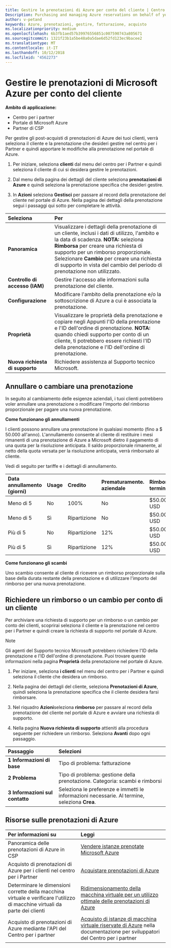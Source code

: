 ```yaml
---
title: Gestire le prenotazioni di Azure per conto del cliente | Centro per i partner
Description: Purchasing and managing Azure reservations on behalf of your customers.
author: v-petand
keywords: Azure, prenotazioni, gestire, fatturazione, acquisto
ms.localizationpriority: medium
ms.openlocfilehash: 6b3fb1aed57b39976556851c007590743a805671
ms.sourcegitcommit: 1321f23b1a5be48a0a5dae6d52fd123ec9bacee2
ms.translationtype: MT
ms.contentlocale: it-IT
ms.lasthandoff: 10/12/2018
ms.locfileid: "4562273"
---
```

# <a name="manage-microsoft-azure-reservations-on-behalf-of-your-customers"></a>Gestire le prenotazioni di Microsoft Azure per conto del cliente

**Ambito di applicazione:**

-  Centro per i partner
-  Portale di Microsoft Azure
-  Partner di CSP

Per gestire gli post-acquisti di prenotazioni di Azure dei tuoi clienti, verrà seleziona il cliente e la prenotazione che desideri gestire nel centro per i Partner e quindi apportare le modifiche alla prenotazione nel portale di Azure. 

1. Per iniziare, seleziona **clienti** dal menu del centro per i Partner e quindi seleziona il cliente di cui si desidera gestire le prenotazioni. 

2. Dal menu della pagina dei dettagli del cliente seleziona **prenotazioni di Azure** e quindi seleziona la prenotazione specifica che desideri gestire.  

3. In **Azioni** seleziona **Gestisci** per passare al record della prenotazione del cliente nel portale di Azure. Nella pagina dei dettagli della prenotazione segui i passaggi qui sotto per completare le attività.  

| **Seleziona**   | **Per**    |
|:-----------------------------|:-----------------|
| **Panoramica**   | Visualizzare i dettagli della prenotazione di un cliente, inclusi i dati di utilizzo, l'ambito e la data di scadenza. **NOTA:** seleziona **Rimborsa** per creare una richiesta di supporto per un rimborso proporzionale. Selezionare **Cambio** per creare una richiesta di supporto in vista del cambio del periodo di prenotazione non utilizzato.  
| **Controllo di accesso (IAM)**   | Gestire l'accesso alle informazioni sulla prenotazione del cliente.|
| **Configurazione**   | Modificare l'ambito della prenotazione e/o la sottoscrizione di Azure a cui è associata la prenotazione.    |
| **Proprietà**   | Visualizzare le proprietà della prenotazione e copiare negli Appunti l'ID della prenotazione e l'ID dell'ordine di prenotazione. **NOTA:** quando chiedi supporto per conto di un cliente, ti potrebbero essere richiesti l'ID della prenotazione e l'ID dell'ordine di prenotazione.    |
| **Nuova richiesta di supporto**    | Richiedere assistenza al Supporto tecnico Microsoft.   |
 
## <a name="cancel-or-exchange-a-reservation"></a>Annullare o cambiare una prenotazione 
In seguito al cambiamento delle esigenze aziendali, i tuoi clienti potrebbero voler annullare una prenotazione o modificare l'importo del rimborso proporzionale per pagare una nuova prenotazione. 

**Come funzionano gli annullamenti**

I clienti possono annullare una prenotazione in qualsiasi momento (fino a $ 50.000 all'anno). L'annullamento consente al cliente di restituire i mesi rimanenti di una prenotazione di Azure a Microsoft dietro il pagamento di una quota per la risoluzione anticipata. Il saldo proporzionale rimanente, al netto della quota versata per la risoluzione anticipata, verrà rimborsato al cliente. 

Vedi di seguito per tariffe e i dettagli di annullamento.

|**Data annullamento**<br> (giorni)   |**Usage**    |**Credito**  |**Prematuramente.**<br> aziendale    |**Rimborsa terminazione** | 
|:----------------------------------|:------------|:-----------|:--------------------------------|:--------------|
|Meno di 5                       | No          | 100%       | No                              | $50.000 USD   |
|Meno di 5                       | Sì         | Ripartizione  | No                              | $50.000 USD   |
|Più di 5                        | No          | Ripartizione  | 12%                             | $50.000 USD   |
|Più di 5                        | Sì         | Ripartizione  | 12%                             | $50.000 USD   |


**Come funzionano gli scambi** 

Uno scambio consente al cliente di ricevere un rimborso proporzionale sulla base della durata restante della prenotazione e di utilizzare l'importo del rimborso per una nuova prenotazione.   

## <a name="request-a-refund-or-exchange-on-behalf-of-a-customer"></a>Richiedere un rimborso o un cambio per conto di un cliente 

Per archiviare una richiesta di supporto per un rimborso o un cambio per conto dei clienti, scoprirai seleziona il cliente e la prenotazione nel centro per i Partner e quindi creare la richiesta di supporto nel portale di Azure. 

>[!NOTE]
>Gli agenti del Supporto tecnico Microsoft potrebbero richiedere l'ID della prenotazione e l'ID dell'ordine di prenotazione. Puoi trovare queste informazioni nella pagina **Proprietà** della prenotazione nel portale di Azure. 

1. Per iniziare, seleziona **i clienti** nel menu del centro per i Partner e quindi seleziona il cliente che desidera un rimborso. 

2. Nella pagina dei dettagli del cliente, seleziona **Prenotazioni di Azure**, quindi seleziona la prenotazione specifica che il cliente desidera farsi rimborsare.  

3. Nel riquadro **Azioni**seleziona **rimborso** per passare al record della prenotazione del cliente nel portale di Azure e avviare una richiesta di supporto.  

4. Nella pagina **Nuova richiesta di supporto** attieniti alla procedura seguente per richiedere un rimborso. Seleziona **Avanti** dopo ogni passaggio. 

|**Passaggio**   |**Selezioni**    |
|:-----------------------------|:-----------------|
|**1 Informazioni di base**   |Tipo di problema: fatturazione  |
|**2 Problema**   |Tipo di problema: gestione della prenotazione. Categoria: scambi e rimborsi |
|**3 Informazioni sul contatto**   |Seleziona le preferenze e immetti le informazioni necessarie. Al termine, seleziona **Crea**.   |

## <a name="azure-reservations-resources"></a>Risorse sulle prenotazioni di Azure
|**Per informazioni su**   |**Leggi**    |
|:-----------------------------|:-----------------|
|Panoramica delle prenotazioni di Azure in CSP  | [Vendere istanze prenotate Microsoft Azure](azure-reservations.md) |
|Acquisto di prenotazioni di Azure per i clienti nel centro per i Partner   |[Acquistare prenotazioni di Azure](azure-reservations-buying.md) |
|Determinare le dimensioni corrette della macchina virtuale e verificare l'utilizzo di macchine virtuali da parte dei clienti   |[Ridimensionamento della macchina virtuale per un utilizzo ottimale delle prenotazioni di Azure](azure-usage.md)   |
|Acquisto di prenotazioni di Azure mediante l'API del Centro per i partner | [Acquisto di istanze di macchina virtuale riservate di Azure](https://docs.microsoft.com/partner-center/develop/purchase-azure-reservations) nella documentazione per sviluppatori del Centro per i partner

